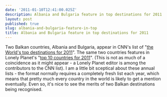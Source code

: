 ```yaml
---
date: '2011-01-10T12:41:00.025Z'
description: Albania and Bulgaria feature in top destinations for 2011
layout: post
published: true
slug: albania-and-bulgaria-feature-in-top
title: Albania and Bulgaria feature in top destinations for 2011
---
```


Two Balkan countries, Albania and Bulgaria, appear in CNN's list of "<a href="http://edition.cnn.com/2010/TRAVEL/12/28/top.destinations.2011/index.html">the World's top destinations for 2011</a>". The same two countries features in Lonely Planet's "<a href="http://www.lonelyplanet.com/italy/travel-tips-and-articles/76164">top 10 countries for 2011</a>". (This is not as much of a coincidence as it might appear - a Lonely Planet editor is among the contributors to the CNN list). I am a little bit sceptical about these annual lists - the format normally requires a completely fresh list each year, which means that pretty much every country in the world is likely to get a mention eventually. Even so, it's nice to see the merits of two Balkan destinations being recognised.